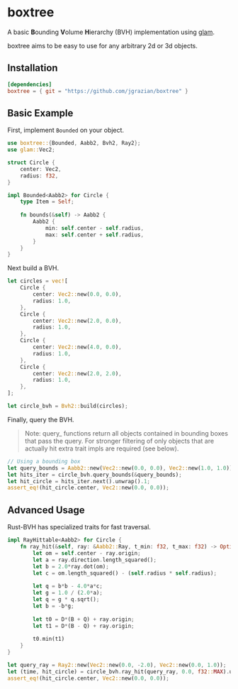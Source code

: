 # boxtree

A basic **B**ounding **V**olume **H**ierarchy (BVH) implementation using
[glam](https://github.com/bitshifter/glam-rs).

boxtree aims to be easy to use for any arbitrary 2d or 3d objects.

## Installation

```toml
[dependencies]
boxtree = { git = "https://github.com/jgrazian/boxtree" }
```

## Basic Example

First, implement `Bounded` on your object.

```rust
use boxtree::{Bounded, Aabb2, Bvh2, Ray2};
use glam::Vec2;

struct Circle {
    center: Vec2,
    radius: f32,
}

impl Bounded<Aabb2> for Circle {
    type Item = Self;
    
    fn bounds(&self) -> Aabb2 {
        Aabb2 {
            min: self.center - self.radius,
            max: self.center + self.radius,
        }
    }
}
```

Next build a BVH.

```rust
let circles = vec![
    Circle {
        center: Vec2::new(0.0, 0.0),
        radius: 1.0,
    },
    Circle {
        center: Vec2::new(2.0, 0.0),
        radius: 1.0,
    },
    Circle {
        center: Vec2::new(4.0, 0.0),
        radius: 1.0,
    },
    Circle {
        center: Vec2::new(2.0, 2.0),
        radius: 1.0,
    },
];

let circle_bvh = Bvh2::build(circles);
```

Finally, query the BVH.

> Note: query_ functions return all objects contained in bounding boxes that
> pass the query. For stronger filtering of only objects that are actually hit
> extra trait impls are required (see below).

```rust
// Using a bounding box
let query_bounds = Aabb2::new(Vec2::new(0.0, 0.0), Vec2::new(1.0, 1.0));
let hits_iter = circle_bvh.query_bounds(&query_bounds);
let hit_circle = hits_iter.next().unwrap().1;
assert_eq!(hit_circle.center, Vec2::new(0.0, 0.0));
```

## Advanced Usage

Rust-BVH has specialized traits for fast traversal.

```rust
impl RayHittable<Aabb2> for Circle {
    fn ray_hit(&self, ray: &Aabb2::Ray, t_min: f32, t_max: f32) -> Option<(f32, &Self::Item)> {
        let om = self.center - ray.origin;
        let a = ray.direction.length_squared();
        let b = 2.0*ray.dot(om);
        let c = om.length_squared() - (self.radius * self.radius);
        
        let q = b*b - 4.0*a*c;
        let g = 1.0 / (2.0*a);
        let q = g * q.sqrt();
        let b = -b*g;
        
        let t0 = D*(B + Q) + ray.origin;
        let t1 = D*(B - Q) + ray.origin;
    
    	t0.min(t1)
    }
} 

let query_ray = Ray2::new(Vec2::new(0.0, -2.0), Vec2::new(0.0, 1.0));
let (time, hit_circle) = circle_bvh.ray_hit(query_ray, 0.0, f32::MAX).unwrap(); // No iter this time. We get an object directly
assert_eq!(hit_circle.center, Vec2::new(0.0, 0.0));
```
